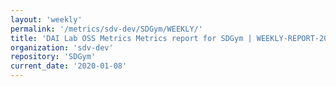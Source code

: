 ```yaml
---
layout: 'weekly'
permalink: '/metrics/sdv-dev/SDGym/WEEKLY/'
title: 'DAI Lab OSS Metrics Metrics report for SDGym | WEEKLY-REPORT-2020-01-08'
organization: 'sdv-dev'
repository: 'SDGym'
current_date: '2020-01-08'
---
```


